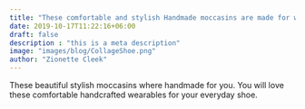 ```yaml
---
title: "These comfortable and stylish Handmade moccasins are made for walking"
date: 2019-10-17T11:22:16+06:00
draft: false
description : "this is a meta description"
image: "images/blog/CollageShoe.png"
author: "Zionette Cleek"
---
```


These beautiful stylish moccasins where handmade for you.  You will love these comfortable handcrafted wearables for your everyday shoe.